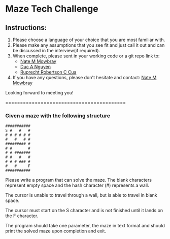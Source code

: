 # Maze Tech Challenge

## Instructions:

1.  Please choose a language of your choice that you are most familiar with.
2.  Please make any assumptions that you see fit and just call it out and can be discussed in the
    interview(if required).
3.  When complete, please sent in your working code or a git repo link to:
    - [Nate M Mowbray](mailto:<Nathanael.Mowbray@nab.com.au>)
    - [Duc A Nguyen](mailto:<Duc.A.Nguyen@nab.com.au>;)
    - [Ruprecht Robertson C Cua](mailto:<Ruprecht.Robertson@nab.com.au>)
4.  If you have any questions, please don't hesitate and contact: [Nate M Mowbray](mailto:<Nathanael.Mowbray@nab.com.au>)

Looking forward to meeting you! 


=========================================

### Given a maze with the following structure

```
###########
S #   #   #
# # # # # #
#   #   # #
######### #
# #       #
# # #######
# #   #   #
# # # ### #
#   #     F
###########
```

Please write a program that can solve the maze. The blank characters 
represent empty space and the hash character (#) represents a wall.

The cursor is unable to travel through a wall, but is able to travel
in blank space.

The cursor must start on the S character and is not finished until it
lands on the F character.

The program should take one parameter, the maze in text format and
should print the solved maze upon completion and exit.

